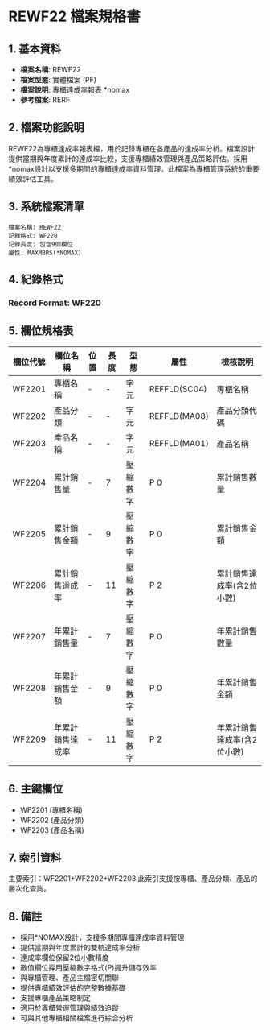 # REWF22 檔案規格書

## 1. 基本資料
- **檔案名稱**: REWF22
- **檔案型態**: 實體檔案 (PF)
- **檔案說明**: 專櫃達成率報表 *nomax
- **參考檔案**: RERF

## 2. 檔案功能說明
REWF22為專櫃達成率報表檔，用於記錄專櫃在各產品的達成率分析。檔案設計提供當期與年度累計的達成率比較，支援專櫃績效管理與產品策略評估。採用*nomax設計以支援多期間的專櫃達成率資料管理。此檔案為專櫃管理系統的重要績效評估工具。

## 3. 系統檔案清單
```
檔案名稱: REWF22
記錄格式: WF220
記錄長度: 包含9個欄位
屬性: MAXMBRS(*NOMAX)
```

## 4. 紀錄格式
### Record Format: WF220

## 5. 欄位規格表

| 欄位代號 | 欄位名稱 | 位置 | 長度 | 型態 | 屬性 | 檢核說明 |
|---------|----------|------|------|------|------|----------|
| WF2201 | 專櫃名稱 | - | - | 字元 | REFFLD(SC04) | 專櫃名稱 |
| WF2202 | 產品分類 | - | - | 字元 | REFFLD(MA08) | 產品分類代碼 |
| WF2203 | 產品名稱 | - | - | 字元 | REFFLD(MA01) | 產品名稱 |
| WF2204 | 累計銷售量 | - | 7 | 壓縮數字 | P 0 | 累計銷售數量 |
| WF2205 | 累計銷售金額 | - | 9 | 壓縮數字 | P 0 | 累計銷售金額 |
| WF2206 | 累計銷售達成率 | - | 11 | 壓縮數字 | P 2 | 累計銷售達成率(含2位小數) |
| WF2207 | 年累計銷售量 | - | 7 | 壓縮數字 | P 0 | 年累計銷售數量 |
| WF2208 | 年累計銷售金額 | - | 9 | 壓縮數字 | P 0 | 年累計銷售金額 |
| WF2209 | 年累計銷售達成率 | - | 11 | 壓縮數字 | P 2 | 年累計銷售達成率(含2位小數) |

## 6. 主鍵欄位
- WF2201 (專櫃名稱)
- WF2202 (產品分類)
- WF2203 (產品名稱)

## 7. 索引資料
主要索引：WF2201+WF2202+WF2203
此索引支援按專櫃、產品分類、產品的層次化查詢。

## 8. 備註
- 採用*NOMAX設計，支援多期間專櫃達成率資料管理
- 提供當期與年度累計的雙軌達成率分析
- 達成率欄位保留2位小數精度
- 數值欄位採用壓縮數字格式(P)提升儲存效率
- 與專櫃管理、產品主檔密切關聯
- 提供專櫃績效評估的完整數據基礎
- 支援專櫃產品策略制定
- 適用於專櫃營運管理與績效追蹤
- 可與其他專櫃相關檔案進行綜合分析 